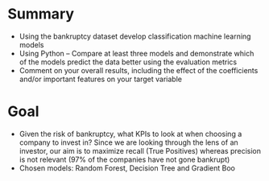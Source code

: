 # Summary
- Using the bankruptcy dataset develop classification machine learning models
- Using Python – Compare at least three models and demonstrate which of the models predict the data 
better using the evaluation metrics
- Comment on your overall results, including the effect of the 
coefficients and/or important features on your target 
variable

# Goal

- Given the risk of bankruptcy, what KPIs to look at when choosing a company to invest in? Since we are looking through the lens of an investor, our aim is to maximize recall (True Positives) whereas precision is not relevant (97% of the companies have not gone bankrupt)
- Chosen models: Random Forest, Decision Tree and Gradient Boo

